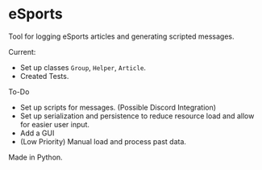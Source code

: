 # eSports
Tool for logging eSports articles and generating scripted messages.

Current:
- Set up classes `Group`, `Helper`, `Article`.
- Created Tests.

To-Do
- Set up scripts for messages. (Possible Discord Integration)
- Set up serialization and persistence to reduce resource load and allow for easier user input.
- Add a GUI
- (Low Priority) Manual load and process past data.

Made in Python.